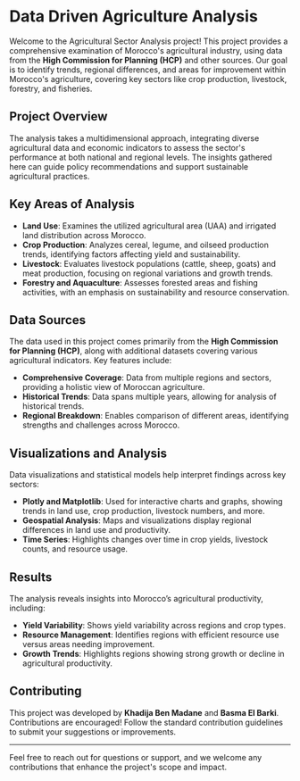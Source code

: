 # Data Driven Agriculture Analysis

Welcome to the Agricultural Sector Analysis project! This project provides a comprehensive examination of Morocco's agricultural industry, using data from the **High Commission for Planning (HCP)** and other sources. Our goal is to identify trends, regional differences, and areas for improvement within Morocco's agriculture, covering key sectors like crop production, livestock, forestry, and fisheries.

## Project Overview
The analysis takes a multidimensional approach, integrating diverse agricultural data and economic indicators to assess the sector's performance at both national and regional levels. The insights gathered here can guide policy recommendations and support sustainable agricultural practices.

## Key Areas of Analysis
- **Land Use**: Examines the utilized agricultural area (UAA) and irrigated land distribution across Morocco.
- **Crop Production**: Analyzes cereal, legume, and oilseed production trends, identifying factors affecting yield and sustainability.
- **Livestock**: Evaluates livestock populations (cattle, sheep, goats) and meat production, focusing on regional variations and growth trends.
- **Forestry and Aquaculture**: Assesses forested areas and fishing activities, with an emphasis on sustainability and resource conservation.

## Data Sources
The data used in this project comes primarily from the **High Commission for Planning (HCP)**, along with additional datasets covering various agricultural indicators. Key features include:
- **Comprehensive Coverage**: Data from multiple regions and sectors, providing a holistic view of Moroccan agriculture.
- **Historical Trends**: Data spans multiple years, allowing for analysis of historical trends.
- **Regional Breakdown**: Enables comparison of different areas, identifying strengths and challenges across Morocco.

## Visualizations and Analysis
Data visualizations and statistical models help interpret findings across key sectors:
- **Plotly and Matplotlib**: Used for interactive charts and graphs, showing trends in land use, crop production, livestock numbers, and more.
- **Geospatial Analysis**: Maps and visualizations display regional differences in land use and productivity.
- **Time Series**: Highlights changes over time in crop yields, livestock counts, and resource usage.

## Results
The analysis reveals insights into Morocco’s agricultural productivity, including:
- **Yield Variability**: Shows yield variability across regions and crop types.
- **Resource Management**: Identifies regions with efficient resource use versus areas needing improvement.
- **Growth Trends**: Highlights regions showing strong growth or decline in agricultural productivity.

## Contributing
This project was developed by **Khadija Ben Madane** and **Basma El Barki**. Contributions are encouraged! Follow the standard contribution guidelines to submit your suggestions or improvements.

---

Feel free to reach out for questions or support, and we welcome any contributions that enhance the project's scope and impact.
